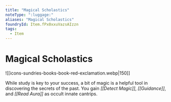 ```yaml
---
title: "Magical Scholastics"
noteType: ":luggage:"
aliases: "Magical Scholastics"
foundryId: Item.fPx0xxuVazsAIzzn
tags:
  - Item
---
```


# Magical Scholastics
![[icons-sundries-books-book-red-exclamation.webp|150]]

While study is key to your success, a bit of magic is a helpful tool in discovering the secrets of the past. You gain _[[Detect Magic]]_, _[[Guidance]]_, and _[[Read Aura]]_ as occult innate cantrips.
